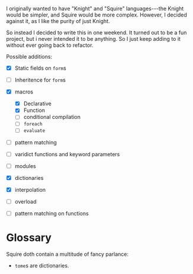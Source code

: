 I originally wanted to have "Knight" and "Squire" languages---the Knight would be simpler, and Squire would be more complex. However, I decided against it, as I like the purity of just Knight. 

So instead I decided to write this in one weekend. It turned out to be a fun project, but i never intended it to be anything. So I just keep adding to it without ever going back to refactor.

Possible additions:

- [x] Static fields on `form`s
- [ ] Inheritence for `form`s
- [x] macros
	- [x] Declarative
	- [x] Function
	- [ ] conditional compilation
	- [ ] `foreach`
	- [ ] `evaluate`
- [ ] pattern matching
- [ ] varidict functions and keyword parameters
- [ ] modules
- [x] dictionaries
- [x] interpolation
- [ ] overload
- [ ] pattern matching on functions


# Glossary
Squire doth contain a multitude of fancy parlance:
- `tome`s are dictionaries.